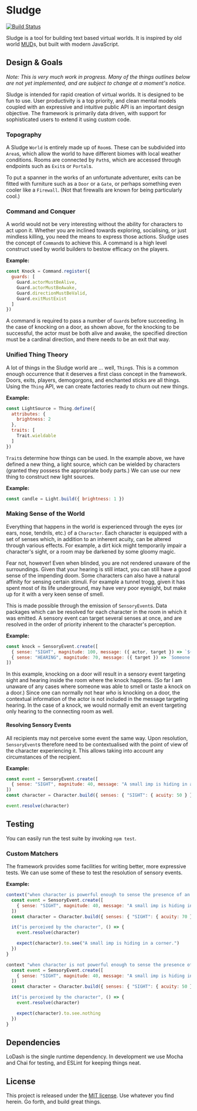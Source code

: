 # Sludge

[![Build Status](https://travis-ci.com/Drenmi/sludge.svg?branch=master)](https://travis-ci.com/Drenmi/sludge)

Sludge is a tool for building text based virtual worlds. It is inspired by old world [MUD](https://en.wikipedia.org/wiki/MUD)s, but built with modern JavaScript.

## Design & Goals

*Note: This is very much work in progress. Many of the things outlines below are not yet implemented, and are subject to change at a moment's notice.*

Sludge is intended for rapid creation of virtual worlds. It is designed to be fun to use. User productivity is a top priority, and clean mental models coupled with an expressive and intuitive public API is an important design objective. The framework is primarily data driven, with support for sophisticated users to extend it using custom code.

### Topography

A Sludge `World` is entirely made up of `Room`s. These can be subdivided into `Area`s, which allow the world to have different biomes with local weather conditions. Rooms are connected by `Path`s, which are accessed through endpoints such as `Exit`s or `Portal`s.

To put a spanner in the works of an unfortunate adventurer, exits can be fitted with furniture such as a `Door` or a `Gate`, or perhaps something even cooler like a `Firewall`. (Not that firewalls are known for being particularly cool.)

### Command and Conquer

A world would not be very interesting without the ability for characters to act upon it. Whether you are inclined towards exploring, socialising, or just mindless killing, you need the means to express those actions. Sludge uses the concept of `Command`s to achieve this. A command is a high level construct used by world builders to bestow efficacy on the players.

**Example:**

```javascript
const Knock = Command.register({
  guards: [
    Guard.actorMustBeAlive,
    Guard.actorMustBeAwake,
    Guard.directionMustBeValid,
    Guard.exitMustExist
  ]
})
```

A command is required to pass a number of `Guard`s before succeeding. In the case of knocking on a door, as shown above, for the knocking to be successful, the actor must be both alive and awake, the specified direction must be a cardinal direction, and there needs to be an exit that way.

### Unified Thing Theory

A lot of things in the Sludge world are ... well, `Thing`s. This is a common enough occurrence that it deserves a first class concept in the framework. Doors, exits, players, demogorgons, and enchanted sticks are all things. Using the `Thing` API, we can create factories ready to churn out new things.

**Example:**

```javascript
const LightSource = Thing.define({
  attributes: {
    brightness: 2
  },
  traits: [
    Trait.wieldable
  ]
})
```

`Trait`s determine how things can be used. In the example above, we have defined a new thing, a light source, which can be wielded by characters (granted they possess the appropriate body parts.) We can use our new thing to construct new light sources.

**Example:**

```javascript
const candle = Light.build({ brightness: 1 })
```

### Making Sense of the World

Everything that happens in the world is experienced through the eyes (or ears, nose, tendrils, etc.) of a `Character`. Each character is equipped with a set of senses which, in addition to an inherent acuity, can be altered through various effects. For example, a dirt kick might temporarily impair a character's sight, or a room may be darkened by some gloomy magic.

Fear not, however! Even when blinded, you are not rendered unaware of the surroundings. Given that your hearing is still intact, you can still have a good sense of the impending doom. Some characters can also have a natural affinity for sensing certain stimuli. For example a tunnel trogg, given it has spent most of its life underground, may have very poor eyesight, but make up for it with a very keen sense of smell.

This is made possible through the emission of `SensoryEvent`s. Data packages which can be resolved for each character in the room in which it was emitted. A sensory event can target several senses at once, and are resolved in the order of priority inherent to the character's perception.

**Example:**

```javascript
const knock = SensoryEvent.create([
  { sense: "SIGHT", magnitude: 100, message: ({ actor, target }) => `${actor.name} knocks on ${target}` },
  { sense: "HEARING", magnitude: 70, message: ({ target }) => `Someone knocks on ${target}` }
])
```

In this example, knocking on a door will result in a sensory event targeting sight and hearing inside the room where the knock happens. (So far I am unaware of any cases where someone was able to smell or taste a knock on a door.) Since one can normally not hear *who* is knocking on a door, the contextual information of the actor is not included in the message targeting hearing. In the case of a knock, we would normally emit an event targeting only hearing to the connecting room as well.

#### Resolving Sensory Events

All recipients may not perceive some event the same way. Upon resolution, `SensoryEvent`s therefore need to be contextualised with the point of view of the character experiencing it. This allows taking into account any circumstances of the recipient.

**Example:**

```javascript
const event = SensoryEvent.create([
  { sense: "SIGHT", magnitude: 40, message: "A small imp is hiding in a corner." }
])
const character = Character.build({ senses: { "SIGHT": { acuity: 50 } } })

event.resolve(character)
```

## Testing

You can easily run the test suite by invoking `npm test`.

### Custom Matchers

The framework provides some facilities for writing better, more expressive tests. We can use some of these to test the resolution of sensory events.

**Example:**

```javascript
context("when character is powerful enough to sense the presence of an imp", () => {
  const event = SensoryEvent.create([
    { sense: "SIGHT", magnitude: 40, message: "A small imp is hiding in a corner." }
  ])
  const character = Character.build({ senses: { "SIGHT": { acuity: 70 } } })

  it("is perceived by the character", () => {
    event.resolve(character)

    expect(character).to.see("A small imp is hiding in a corner.")
  })
}

context "when character is not powerful enough to sense the presence of an imp", () => {
  const event = SensoryEvent.create([
    { sense: "SIGHT", magnitude: 40, message: "A small imp is hiding in a corner." }
  ])
  const character = Character.build({ senses: { "SIGHT": { acuity: 50 } } })

  it("is perceived by the character", () => {
    event.resolve(character)

    expect(character).to.see.nothing
  })
}
```

## Dependencies

LoDash is the single runtime dependency. In development we use Mocha and Chai for testing, and ESLint for keeping things neat.

## License

This project is released under the [MIT license](LICENSE.md). Use whatever you find herein. Go forth, and build great things.
